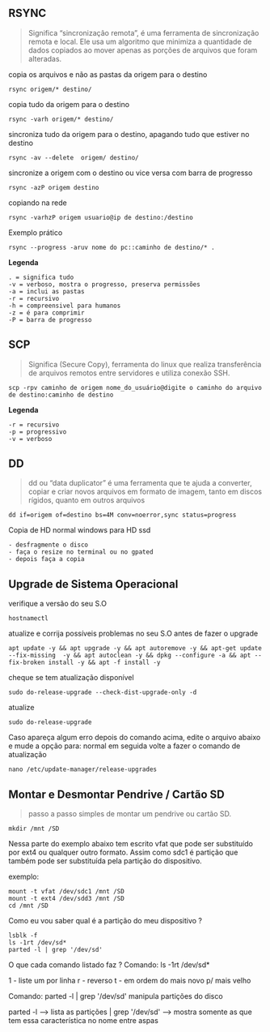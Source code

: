 ## RSYNC
> Significa “sincronização remota”, é uma ferramenta de sincronização remota e local. Ele usa um algoritmo que minimiza a quantidade de dados copiados ao mover apenas as porções de arquivos que foram alteradas.

copia os arquivos e não as pastas da origem para o destino

```
rsync origem/* destino/
```

copia tudo da origem para o destino

```
rsync -varh origem/* destino/
```

sincroniza tudo da origem para o destino, apagando tudo que estiver no destino

```
rsync -av --delete  origem/ destino/
```

sincronize a origem com o destino ou vice versa com barra de progresso

```
rsync -azP origem destino
```

copiando na rede

```
rsync -varhzP origem usuario@ip de destino:/destino
```

Exemplo prático

```
rsync --progress -aruv nome do pc::caminho de destino/* .
```


**Legenda**
```
. = significa tudo
-v = verboso, mostra o progresso, preserva permissões
-a = inclui as pastas
-r = recursivo
-h = compreensivel para humanos
-z = é para comprimir
-P = barra de progresso
```

## SCP
> Significa (Secure Copy), ferramenta do linux que realiza transferência de arquivos remotos entre servidores e utiliza conexão SSH. 

```
scp -rpv caminho de origem nome_do_usuário@digite o caminho do arquivo de destino:caminho de destino
```

**Legenda**
```
-r = recursivo
-p = progressivo
-v = verboso
```

## DD
> dd ou “data duplicator” é uma ferramenta que te ajuda a converter, copiar e criar novos arquivos em formato de imagem, tanto em discos rígidos, quanto em outros arquivos

```
dd if=origem of=destino bs=4M conv=noerror,sync status=progress
```

Copia de HD normal windows para HD ssd
```
- desfragmente o disco
- faça o resize no terminal ou no gpated
- depois faça a copia
```

## Upgrade de Sistema Operacional

verifique a versão do seu S.O
```
hostnamectl
```

atualize e corrija possíveis problemas no seu S.O antes de fazer o upgrade
```
apt update -y && apt upgrade -y && apt autoremove -y && apt-get update --fix-missing  -y && apt autoclean -y && dpkg --configure -a && apt --fix-broken install -y && apt -f install -y
```

cheque se tem atualização disponível

```
sudo do-release-upgrade --check-dist-upgrade-only -d
```
atualize
```
sudo do-release-upgrade
```
Caso apareça algum erro depois do comando acima, edite o arquivo abaixo e mude a opção para: normal
em seguida volte a fazer o comando de atualização

```
nano /etc/update-manager/release-upgrades
```

## Montar e Desmontar Pendrive / Cartão SD
> passo a passo simples de montar um pendrive ou cartão SD.

```
mkdir /mnt /SD
```
Nessa parte do exemplo abaixo tem escrito vfat que pode ser substituído por ext4 ou qualquer outro formato.
Assim como sdc1 é partição que também pode ser substituída pela partição do dispositivo.

exemplo:

```
mount -t vfat /dev/sdc1 /mnt /SD
mount -t ext4 /dev/sdd3 /mnt /SD
cd /mnt /SD
```

Como eu vou saber qual é a partição do meu dispositivo ?

```
lsblk -f
ls -1rt /dev/sd*
parted -l | grep '/dev/sd'
```

O que cada comando listado faz ?
Comando: ls -1rt /dev/sd*

1 - liste um por linha
r - reverso
t - em ordem do mais novo p/ mais velho

Comando: parted -l | grep '/dev/sd'
manipula partições do disco

parted -l --> lista as partições
| grep '/dev/sd' --> mostra somente as que tem essa característica no nome entre aspas




